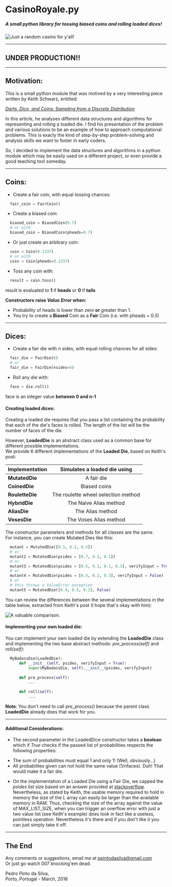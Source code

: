 # CasinoRoyale.py

##### A small python library for tossing biased coins and rolling loaded dices!

![Just a random casino for y'all!](/../just-for-image/casino.jpg?raw=true "Sauron's Casino")

---

## UNDER PRODUCTION!!

---

## Motivation:

This is a small python module that was motived by a very interesting piece written by Keith Schwarz, entitled:

  [*Darts, Dice, and Coins: Sampling from a Discrete Distribution*](http://www.keithschwarz.com/darts-dice-coins)

In this article, he analyses different data structures and algorithms for representing and rolling a loaded die.
I find his presentation of the problem and various solutions to be an example of how to approach computational problems.
This is exacly the kind of step-by-step problem-solving and analysis skills we want to foster in early coders.

So, I decided to implement the data structures and algorithms in a python module which may be easily used on a different project, or even provide a good teaching tool someday.

---

## Coins:

+ Create a fair coin, with equal tossing chances:
```python
  fair_coin = FairCoin()
```

+ Create a biased coin:
```python
  biased_coin = BiasedCoin(0.7)
  # or with
  biased_coin = BiasedCoin(pheads=0.7)
```

+ Or just create an arbitrary coin:
```python
  coin = Coin(0.1337)
  # or with
  coin = Coin(pheads=0.1337)
```

+ Toss any coin with:
```python
  result = coin.toss()
```
result is evaluated to **1** if **heads** or **0** if **tails**

**Constructors raise _Value Error_ when:**
+ Probability of heads is lower than zero **or** greater than 1.
+ You try to create a **Biased** Coin as a **Fair** Coin (i.e. with pheads = 0.5)

---

## Dices:

+ Create a fair die with *n* sides, with equal rolling chances for all sides:
```python
  fair_die = FairDie(6)
  # or
  fair_die = FairDie(nsides=6)
```

+ Roll any die with:
```python
  face = die.roll()
```
face is an integer value **between 0 and n-1**

#### Creating loaded dices:

Creating a loaded die requires that you pass a list containing the probability that
each of the die's faces is rolled. The length of the list will be the number of faces
of the die.

However, **LoadedDie** is an abstract class used as a common base for different possible implementations.  
We provide 6 different implementations of the **Loaded Die**, based on Keith's post:

| Implementation | Simulates a loaded die using |
| -------------  |:-------------:|
| **MutatedDie** | A fair die |
| **CoinedDie**  | Biased coins |
| **RouletteDie** | The roulette wheel selection method |
| **HybridDie**   | The Naive Alias method |
| **AliasDie**  | The Alias method |
| **VosesDie** | The Voses Alias method |

The constructor parameters and methods for all classes are the same.  
For instance, you can create Mutated Dies like this:

```python
  mutant = MutatedDie([0.3, 0.2, 0.5])
  # or
  mutant2 = MutatedDie(psides = [0.7, 0.2, 0.1])
  # or 
  mutant3 = MutatedDie(psides = [0.5, 0.1, 0.1, 0.3], verifyInput = True)
  # or
  mutant4 = MutatedDie(psides = [0.5, 0.2, 0.3], verifyInput = False)
  # or
  # this throws a ValueError exception
  mutant5 = MutatedDie([0.4, 0.5, 0.2], False)
```

You can review the differences between the several implementations in the table below, extracted from
Keith's post (I hope that's okay with him):

![A valuable comparison.](/../just-for-image/loaded_implementations.png?raw=true "Rock n' rollin")

#### Implementing your own loaded die:

You can implement your own loaded die by extending the **LoadedDie** class
and implementing the two base abstract methods: *pre_process(self)* and *roll(self)*:

```python
  MyBadassDie(LoadedDie):
      def __init__(self, psides, verifyInput = True):
          super(MyBadassDie, self).__init__(psides, verifyInput)
    
      def pre_process(self):
          ...
    
      def roll(self):
          ...
```

**Note**: You don't need to call *pre_process()* because the parent class **LoadedDie**
already does that work for you.

---

#### Additional Considerations:

+ The second parameter in the LoadedDice constructor takes a **boolean** which if *True* checks if the passed list
of probabilities respects the following properties:
 * The sum of probabilities must equal 1 and only 1! (Well, obviously...)
 * All probabilites given can not hold the same value (1/nfaces). Duh! That would make it a fair die.

+ On the implementation of a Loaded Die using a Fair Die, we capped the *psides* list size based
on an answer provided at [stackoverflow](http://stackoverflow.com/questions/855191/how-big-can-a-python-array-get).
Nevertheless, as stated by Keith, the usable memory required to hold in memory the size of the *L* array can easily
be larger than the available memory in RAM. Thus, checking the size of the array against the value of MAX_LIST_SIZE, when you can trigger an overflow error with just a two value list (see Keith's example) does look in fact like a useless, pointless operation. Nevertheless it's there and if you don't like it you can just simply take it off.

---

## The End

Any comments or suggestions, email me at ppintodasilva@gmail.com  
Or just go watch 007 knocking'em dead.

Pedro Pinto da Silva,  
Porto, Portugal - March, 2016
